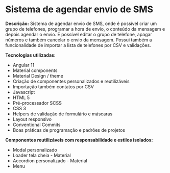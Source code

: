 # Sistema de agendar envio de SMS

<b>Descrição:</b> Sistema de agendar envio de SMS, onde é possível criar um grupo de telefones, programar a hora de envio, o conteúdo da mensagem e depois agendar o envio. É possível editar o grupo de telefone, apagar números e também cancelar o envio da mensagem. Possui também a funcionalidade de importar a lista de telefones por CSV e validações.

<b>Tecnologias utilizadas:</b>
<ul>
<li>Angular 11</li>
<li>Material components</li>
<li>Material Design / theme</li>
<li>Criação de componentes personalizados e reutilizáveis</li>
<li>Importação também contatos por CSV</li>
  <li>Javascript</li>
  <li>HTML 5 </li>
  <li>Pré-processador SCSS</li>
  <li>CSS 3</li>
  <li>Helpers de validação de formulário e máscaras</li>
  <li>Layout responsivo</li>
  <li>Conventional Commits</li>
  <li>Boas práticas de programação e padrões de projetos</li>
</ul> 

<b>Componentes reutilizáveis com responsabilidade e estilos isolados:</b>
<ul>
  <li>Modal personalizado</li>
  <li>Loader tela cheia - Material</li>
  <li>Accordion personalizado - Material</li>
  <li>Menu</li>
</ul>


